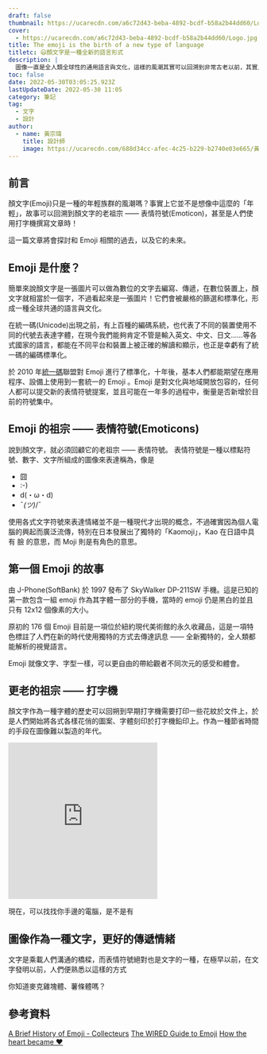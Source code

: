 ```yaml
---
draft: false
thumbnail: https://ucarecdn.com/a6c72d43-beba-4892-bcdf-b58a2b44dd60/Logo.jpg
cover:
  - https://ucarecdn.com/a6c72d43-beba-4892-bcdf-b58a2b44dd60/Logo.jpg
title: The emoji is the birth of a new type of language
titletc: 😃顏文字是一種全新的語言形式
description: |
  圖像一直是全人類全球性的通用語言與文化，這樣的風潮其實可以回溯到非常古老以前，其實人們依舊還是視覺動物，擅長使用圖像去溝通。
toc: false
date: 2022-05-30T03:05:25.923Z
lastUpdateDate: 2022-05-30 11:05
category: 筆記
tag:
  - 文字
  - 設計
author:
  - name: 黃宗瑋
    title: 設計師
    image: https://ucarecdn.com/688d34cc-afec-4c25-b229-b2740e03e665/黃宗瑋-頭像.jpg
---
```

## 前言
顏文字(Emoji)只是一種的年輕族群的風潮嗎？事實上它並不是想像中這麼的「年輕」，故事可以回溯到顏文字的老祖宗 —— 表情符號(Emoticon)，甚至是人們使用打字機撰寫文章時！

這一篇文章將會探討和 Emoji 相關的過去，以及它的未來。


## Emoji 是什麼？
簡單來說顏文字是一張圖片可以做為數位的文字去編寫、傳遞，在數位裝置上，顏文字就相當於一個字，不過看起來是一張圖片！它們會被嚴格的篩選和標準化，形成一種全球共通的語言與文化。

在統一碼(Unicode)出現之前，有上百種的編碼系統，也代表了不同的裝置使用不同的代號去表達字體，在現今我們能夠肯定不管是輸入英文、中文、日文……等各式國家的語言，都能在不同平台和裝置上被正確的解讀和顯示，也正是幸虧有了統一碼的編碼標準化。

於 2010 年[統一碼](https://zh.m.wikipedia.org/zh-tw/Unicode)聯盟對 Emoji 進行了標準化，十年後，基本人們都能期望在應用程序、設備上使用到一套統一的 Emoji 。Emoji 是對文化與地域開放包容的，任何人都可以提交新的表情符號提案，並且可能在一年多的過程中，衡量是否新增於目前的符號集中。

## Emoji 的祖宗 —— 表情符號(Emoticons)
說到顏文字，就必須回顧它的老祖宗 —— 表情符號。
表情符號是一種以標點符號、數字、文字所組成的圖像來表達稱為，像是

* 囧
* :-)
* d(・ω・d)
* ¯_(ツ)_/¯ 

使用各式文字符號來表達情緒並不是一種現代才出現的概念，不過確實因為個人電腦的興起而廣泛流傳，特別在日本發展出了獨特的「Kaomoji」，Kao 在日語中具有 臉 的意思，而 Moji 則是有角色的意思。

## 第一個 Emoji 的故事
由 J-Phone(SoftBank) 於 1997 發布了 SkyWalker DP-211SW 手機。這是已知的第一款包含一組 emoji 作為其字體一部分的手機，當時的 emoji 仍是黑白的並且只有 12x12 個像素的大小。

原初的 176 個 Emoji 目前是一項位於紐約現代美術館的永久收藏品，這是一項特色標註了人們在新的時代使用獨特的方式去傳達訊息 —— 全新獨特的，全人類都能解析的視覺語言。

Emoji 就像文字、字型一樣，可以更自由的帶給觀者不同次元的感受和體會。

## 更老的祖宗 —— 打字機

顏文字作為一種字體的歷史可以回朔到早期打字機需要打印一些花紋於文件上，於是人們開始將各式各樣花俏的圖案、字體刻印於打字機鉛印上。作為一種節省時間的手段在圖像難以製造的年代。

<iframe height="315" src="https://www.youtube.com/embed/JdKV1L1DJHc" title="YouTube video player" frameborder="0" allow="accelerometer; autoplay; clipboard-write; encrypted-media; gyroscope; picture-in-picture" allowfullscreen></iframe>

現在，可以找找你手邊的電腦，是不是有

## 圖像作為一種文字，更好的傳遞情緒
文字是乘載人們溝通的橋樑，而表情符號絕對也是文字的一種，在極早以前，在文字發明以前，人們便熟悉以這樣的方式

你知道麥克雞塊體、薯條體嗎？

## 參考資料
[A Brief History of Emoji - Collecteurs](https://www.collecteurs.com/article/a-brief-history-of-emoji)
[The WIRED Guide to Emoji](https://www.wired.com/story/guide-emoji/)
[How the heart became ♥](https://www.vox.com/2016/4/13/11422886/emoji-interpretation-different)